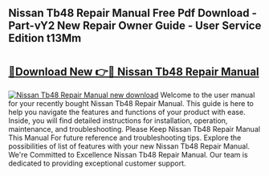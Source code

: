 ## Nissan Tb48 Repair Manual Free Pdf Download - Part-vY2 New Repair Owner Guide - User Service Edition t13Mm

# <h2><a href="http://bc79682.oget.top/?id=Nissan+Tb48+Repair+Manual">🔗Download New 👉🔴 Nissan Tb48 Repair Manual</a></h2>

[![Nissan Tb48 Repair Manual new download](https://i.imgur.com/5g1atiW.png)](http://bc79682.oget.top/?id=Nissan+Tb48+Repair+Manual)
Welcome to the user manual for your recently bought Nissan Tb48 Repair Manual. This guide is here to help you navigate the features and functions of your product with ease. Inside, you will find detailed instructions for installation, operation, maintenance, and troubleshooting. Please Keep Nissan Tb48 Repair Manual This Manual For future reference and troubleshooting tips. Explore the possibilities of list of features with your new Nissan Tb48 Repair Manual. We're Committed to Excellence Nissan Tb48 Repair Manual. Our team is dedicated to providing exceptional customer support.
